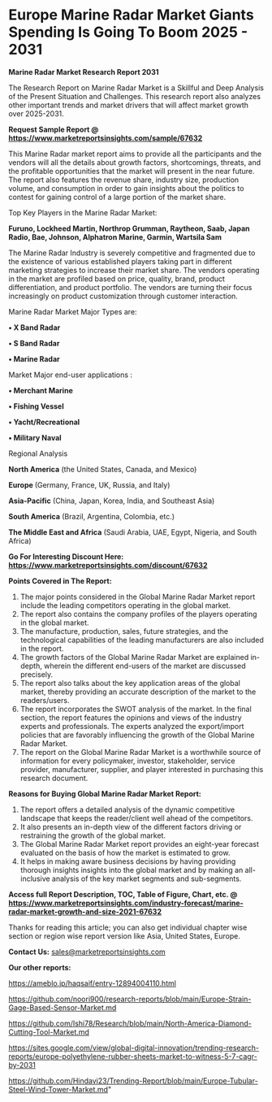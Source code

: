 # Europe Marine Radar Market Giants Spending Is Going To Boom 2025 - 2031

<strong>Marine Radar Market Research Report 2031</strong>

The Research Report on Marine Radar Market is a Skillful and Deep Analysis of the Present Situation and Challenges. This research report also analyzes other important trends and market drivers that will affect market growth over 2025-2031.

<strong>Request Sample Report @ <a href=https://www.marketreportsinsights.com/sample/67632>https://www.marketreportsinsights.com/sample/67632</a></strong>

This Marine Radar market report aims to provide all the participants and the vendors will all the details about growth factors, shortcomings, threats, and the profitable opportunities that the market will present in the near future. The report also features the revenue share, industry size, production volume, and consumption in order to gain insights about the politics to contest for gaining control of a large portion of the market share.

Top Key Players in the Marine Radar Market:

<strong>Furuno, Lockheed Martin, Northrop Grumman, Raytheon, Saab, Japan Radio, Bae, Johnson, Alphatron Marine, Garmin, Wartsila Sam</strong>

The Marine Radar Industry is severely competitive and fragmented due to the existence of various established players taking part in different marketing strategies to increase their market share. The vendors operating in the market are profiled based on price, quality, brand, product differentiation, and product portfolio. The vendors are turning their focus increasingly on product customization through customer interaction.

Marine Radar Market Major Types are:

<strong>• X Band Radar

• S Band Radar

• Marine Radar</strong>

Market Major end-user applications :

<strong>• Merchant Marine

• Fishing Vessel

• Yacht/Recreational

• Military Naval</strong>

Regional Analysis

</u><strong><b>North America</b></strong> (the United States, Canada, and Mexico)

<strong><b>Europe </b></strong>(Germany, France, UK, Russia, and Italy)

<strong><b>Asia-Pacific</b></strong> (China, Japan, Korea, India, and Southeast Asia)

<strong><b>South America</b></strong> (Brazil, Argentina, Colombia, etc.)

<strong><b>The Middle East and Africa</b></strong> (Saudi Arabia, UAE, Egypt, Nigeria, and South Africa)

<strong>Go For Interesting Discount Here: <a href=https://www.marketreportsinsights.com/discount/67632>https://www.marketreportsinsights.com/discount/67632</a></strong>

<strong>Points Covered in The Report:</strong>
<ol>
  <li>The major points considered in the Global Marine Radar Market report include the leading competitors operating in the global market.</li>
  <li>The report also contains the company profiles of the players operating in the global market.</li>
  <li>The manufacture, production, sales, future strategies, and the technological capabilities of the leading manufacturers are also included in the report.</li>
  <li>The growth factors of the Global Marine Radar Market are explained in-depth, wherein the different end-users of the market are discussed precisely.</li>
  <li>The report also talks about the key application areas of the global market, thereby providing an accurate description of the market to the readers/users.</li>
  <li>The report incorporates the SWOT analysis of the market. In the final section, the report features the opinions and views of the industry experts and professionals. The experts analyzed the export/import policies that are favorably influencing the growth of the Global Marine Radar Market.</li>
  <li>The report on the Global Marine Radar Market is a worthwhile source of information for every policymaker, investor, stakeholder, service provider, manufacturer, supplier, and player interested in purchasing this research document.</li>
</ol>
<strong>Reasons for Buying Global Marine Radar Market Report:</strong>

<ol>
  <li>The report offers a detailed analysis of the dynamic competitive landscape that keeps the reader/client well ahead of the competitors.</li>
  <li>It also presents an in-depth view of the different factors driving or restraining the growth of the global market.</li>
  <li>The Global Marine Radar Market report provides an eight-year forecast evaluated on the basis of how the market is estimated to grow.</li>
  <li>It helps in making aware business decisions by having providing thorough insights insights into the global market and by making an all-inclusive analysis of the key market segments and sub-segments.</li>
</ol>
<strong>Access full Report Description, TOC, Table of Figure, Chart, etc. @ <a href=https://www.marketreportsinsights.com/industry-forecast/marine-radar-market-growth-and-size-2021-67632>https://www.marketreportsinsights.com/industry-forecast/marine-radar-market-growth-and-size-2021-67632</a></strong>


Thanks for reading this article; you can also get individual chapter wise section or region wise report version like Asia, United States, Europe.

<strong>Contact Us:</strong>
sales@marketreportsinsights.com

<strong>Our other reports:</strong>

<a href=https://ameblo.jp/haqsaif/entry-12894004110.html>https://ameblo.jp/haqsaif/entry-12894004110.html</a>

<a href=https://github.com/noori900/research-reports/blob/main/Europe-Strain-Gage-Based-Sensor-Market.md>https://github.com/noori900/research-reports/blob/main/Europe-Strain-Gage-Based-Sensor-Market.md</a>

<a href=https://github.com/Ishi78/Research/blob/main/North-America-Diamond-Cutting-Tool-Market.md>https://github.com/Ishi78/Research/blob/main/North-America-Diamond-Cutting-Tool-Market.md</a>

<a href=https://sites.google.com/view/global-digital-innovation/trending-research-reports/europe-polyethylene-rubber-sheets-market-to-witness-5-7-cagr-by-2031>https://sites.google.com/view/global-digital-innovation/trending-research-reports/europe-polyethylene-rubber-sheets-market-to-witness-5-7-cagr-by-2031</a>

<a href=https://github.com/Hindavi23/Trending-Report/blob/main/Europe-Tubular-Steel-Wind-Tower-Market.md>https://github.com/Hindavi23/Trending-Report/blob/main/Europe-Tubular-Steel-Wind-Tower-Market.md</a>"
